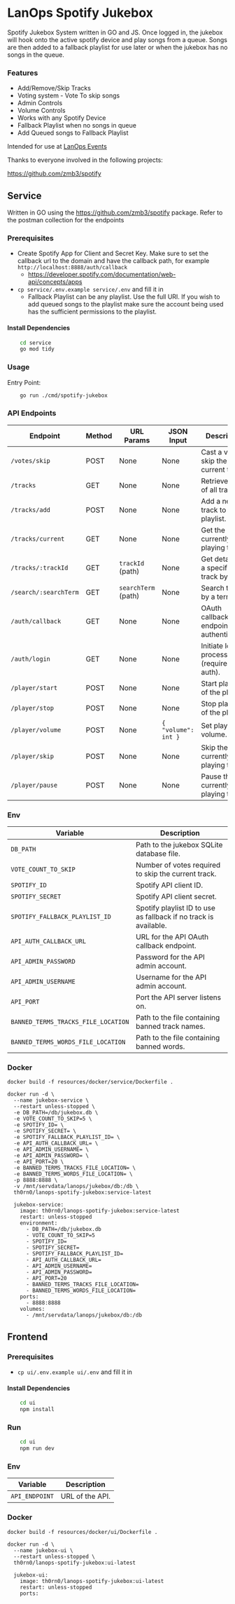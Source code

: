 # LanOps Spotify Jukebox

Spotify Jukebox System written in GO and JS. Once logged in, the jukebox will hook onto the active spotify device and play songs from a queue. Songs are then added to a fallback playlist for use later or when the jukebox has no songs in the queue.

### Features

- Add/Remove/Skip Tracks
- Voting system - Vote To skip songs
- Admin Controls
- Volume Controls
- Works with any Spotify Device
- Fallback Playlist when no songs in queue
- Add Queued songs to Fallback Playlist

Intended for use at [LanOps Events](https://www.lanops.co.uk)

Thanks to everyone involved in the following projects:

https://github.com/zmb3/spotify

## Service

Written in GO using the https://github.com/zmb3/spotify package. Refer to the postman collection for the endpoints

### Prerequisites

- Create Spotify App for Client and Secret Key. Make sure to set the callback url to the domain and have the callback path, for example ```http://localhost:8888/auth/callback```
    - https://developer.spotify.com/documentation/web-api/concepts/apps 
- ```cp service/.env.example service/.env``` and fill it in
    - Fallback Playlist can be any playlist. Use the full URI. If you wish to add queued songs to the playlist make sure the account being used has the sufficient permissions to the playlist.

#### Install Dependencies

```bash
    cd service
    go mod tidy
```

### Usage

Entry Point:
```bash
    go run ./cmd/spotify-jukebox
```

### API Endpoints

| Endpoint              | Method | URL Params          | JSON Input          | Description                                   |
|-----------------------|--------|---------------------|---------------------|-----------------------------------------------|
| `/votes/skip`         | POST   | None                | None                | Cast a vote to skip the current track.        |
| `/tracks`             | GET    | None                | None                | Retrieve a list of all tracks.                |
| `/tracks/add`         | POST   | None                | None                | Add a new track to the playlist.              |
| `/tracks/current`     | GET    | None                | None                | Get the currently playing track.              |
| `/tracks/:trackId`    | GET    | `trackId` (path)    | None                | Get details of a specific track by ID.        |
| `/search/:searchTerm` | GET    | `searchTerm` (path) | None                | Search tracks by a term.                      |
| `/auth/callback`      | GET    | None                | None                | OAuth callback endpoint after authentication. |
| `/auth/login`         | GET    | None                | None                | Initiate login process (requires auth).       |
| `/player/start`       | POST   | None                | None                | Start playback of the player.                 |
| `/player/stop`        | POST   | None                | None                | Stop playback of the player.                  |
| `/player/volume`      | POST   | None                | `{ "volume": int }` | Set player volume.                            |
| `/player/skip`        | POST   | None                | None                | Skip the currently playing track.             |
| `/player/pause`       | POST   | None                | None                | Pause the currently playing track.            |

### Env

| Variable                            | Description                                                      |
|-------------------------------------|------------------------------------------------------------------|
| `DB_PATH`                           | Path to the jukebox SQLite database file.                        |
| `VOTE_COUNT_TO_SKIP`                | Number of votes required to skip the current track.              |
| `SPOTIFY_ID`                        | Spotify API client ID.                                           |
| `SPOTIFY_SECRET`                    | Spotify API client secret.                                       |
| `SPOTIFY_FALLBACK_PLAYLIST_ID`      | Spotify playlist ID to use as fallback if no track is available. |
| `API_AUTH_CALLBACK_URL`             | URL for the API OAuth callback endpoint.                         |
| `API_ADMIN_PASSWORD`                | Password for the API admin account.                              |
| `API_ADMIN_USERNAME`                | Username for the API admin account.                              |
| `API_PORT`                          | Port the API server listens on.                                  |
| `BANNED_TERMS_TRACKS_FILE_LOCATION` | Path to the file containing banned track names.                  |
| `BANNED_TERMS_WORDS_FILE_LOCATION`  | Path to the file containing banned words.                        |

### Docker

```docker build -f resources/docker/service/Dockerfile .```
```
docker run -d \
  --name jukebox-service \
  --restart unless-stopped \
  -e DB_PATH=/db/jukebox.db \
  -e VOTE_COUNT_TO_SKIP=5 \
  -e SPOTIFY_ID= \
  -e SPOTIFY_SECRET= \
  -e SPOTIFY_FALLBACK_PLAYLIST_ID= \
  -e API_AUTH_CALLBACK_URL= \
  -e API_ADMIN_USERNAME= \
  -e API_ADMIN_PASSWORD= \
  -e API_PORT=20 \
  -e BANNED_TERMS_TRACKS_FILE_LOCATION= \
  -e BANNED_TERMS_WORDS_FILE_LOCATION= \
  -p 8888:8888 \
  -v /mnt/servdata/lanops/jukebox/db:/db \
  th0rn0/lanops-spotify-jukebox:service-latest
```

```
  jukebox-service:
    image: th0rn0/lanops-spotify-jukebox:service-latest
    restart: unless-stopped
    environment:
      - DB_PATH=/db/jukebox.db
      - VOTE_COUNT_TO_SKIP=5
      - SPOTIFY_ID=
      - SPOTIFY_SECRET=
      - SPOTIFY_FALLBACK_PLAYLIST_ID=
      - API_AUTH_CALLBACK_URL=
      - API_ADMIN_USERNAME=
      - API_ADMIN_PASSWORD=
      - API_PORT=20
      - BANNED_TERMS_TRACKS_FILE_LOCATION=
      - BANNED_TERMS_WORDS_FILE_LOCATION=
    ports:
      - 8888:8888
    volumes:
      - /mnt/servdata/lanops/jukebox/db:/db
```

## Frontend

### Prerequisites
- ```cp ui/.env.example ui/.env``` and fill it in

#### Install Dependencies
```bash
    cd ui
    npm install
```

### Run

```bash
    cd ui
    npm run dev
```

### Env

| Variable                            | Description                                                      |
|-------------------------------------|------------------------------------------------------------------|
| `API_ENDPOINT`                      | URL of the API.                                                  |

### Docker

```docker build -f resources/docker/ui/Dockerfile .```

```
docker run -d \
  --name jukebox-ui \
  --restart unless-stopped \
  th0rn0/lanops-spotify-jukebox:ui-latest
```

```
  jukebox-ui:
    image: th0rn0/lanops-spotify-jukebox:ui-latest
    restart: unless-stopped
    ports:
```